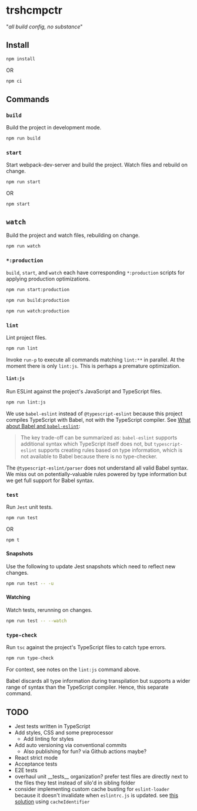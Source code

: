 # trshcmpctr

"_all build config, no substance_"

## Install

```bash
npm install
```

OR

```bash
npm ci
```

## Commands

### `build`

Build the project in development mode.

```bash
npm run build
```

### `start`

Start webpack-dev-server and build the project.
Watch files and rebuild on change.

```bash
npm run start
```

OR

```bash
npm start
```

## `watch`

Build the project and watch files, rebuilding on change.

```bash
npm run watch
```

### `*:production`

`build`, `start`, and `watch` each have corresponding `*:production` scripts for applying production optimizations.

```bash
npm run start:production

npm run build:production

npm run watch:production
```

### `lint`

Lint project files.

```bash
npm run lint
```

Invoke `run-p` to execute all commands matching `lint:**` in parallel.
At the moment there is only `lint:js`.
This is perhaps a premature optimization.

#### `lint:js`

Run ESLint against the project's JavaScript and TypeScript files.

```bash
npm run lint:js
```

We use `babel-eslint` instead of `@typescript-eslint` because this project compiles TypeScript with Babel, not with the TypeScript compiler.
See [What about Babel and `babel-eslint`](https://github.com/typescript-eslint/typescript-eslint#what-about-babel-and-babel-eslint):

> The key trade-off can be summarized as: `babel-eslint` supports additional syntax which TypeScript itself does not, but `typescript-eslint` supports creating rules based on type information, which is not available to Babel because there is no type-checker.

The `@typescript-eslint/parser` does not understand all valid Babel syntax.
We miss out on potentially-valuable rules powered by type information but we get full support for Babel syntax.

### `test`

Run `Jest` unit tests.

```bash
npm run test
```

OR

```bash
npm t
```

#### Snapshots

Use the following to update Jest snapshots which need to reflect new changes.

```bash
npm run test -- -u
```

#### Watching

Watch tests, rerunning on changes.

```bash
npm run test -- --watch
```

### `type-check`

Run `tsc` against the project's TypeScript files to catch type errors.

```bash
npm run type-check
```

For context, see notes on the `lint:js` command above.

Babel discards all type information during transpilation but supports a wider range of syntax than the TypeScript compiler.
Hence, this separate command.

## TODO

* Jest tests written in TypeScript
* Add styles, CSS and some preprocessor
  * Add linting for styles
* Add auto versioning via conventional commits
  * Also publishing for fun? via Github actions maybe?
* React strict mode
* Acceptance tests
* E2E tests
* overhaul unit \_\_tests\_\_ organization? prefer test files are directly next to the files they test instead of silo'd in sibling folder
* consider implementing custom cache busting for `eslint-loader` because it doesn't invalidate when `eslintrc.js` is updated. see [this solution](https://github.com/webpack-contrib/eslint-loader/issues/214#issuecomment-388721691) using `cacheIdentifier`
